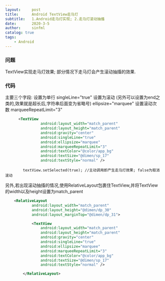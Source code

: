 ```yaml
---
layout:     post
title:      Android TextView走马灯
subtitle:   1.Android走马灯实现; 2.走马灯滚动抽搐
date:       2020-3-5
author:     sinfml
catalog: true
tags:
    - Android
---
```


### 问题

TextView实现走马灯效果;
部分情况下走马灯会产生滚动抽搐的效果.

### 代码

主要三个字段:
设置为单行
singleLine="true"
设置为滚动 (另外可以设置为end之类的,效果就是超长后,字符串后面变为省略号)
ellipsize="marquee"
设置滚动次数
marqueeRepeatLimit="3"

```Xml
      <TextView
                android:layout_width="match_parent"
                android:layout_height="match_parent"
                android:gravity="center"
                android:singleLine="true"
                android:ellipsize="marquee"
                android:marqueeRepeatLimit="3"
                android:textColor="@color/app_bg"
                android:textSize="@dimen/sp_17"
                android:textStyle="normal" />
```
```Android
        textView.setSelected(true); //主动调用即产生走马灯效果; false为取消滚动
```

另外,若出现滚动抽搐的情况,使用RelativeLayout包裹住TextView,并将TextView的width以及height设置为match_parent

```Xml
    <RelativeLayout
            android:layout_width="match_parent"
            android:layout_height="@dimen/dp_30"
            android:layout_marginTop="@dimen/dp_31">

            <TextView
                android:layout_width="match_parent"
                android:layout_height="match_parent"
                android:gravity="center"
                android:singleLine="true"
                android:ellipsize="marquee"
                android:marqueeRepeatLimit="3"
                android:textColor="@color/app_bg"
                android:textSize="@dimen/sp_17"
                android:textStyle="normal" />

        </RelativeLayout>

```